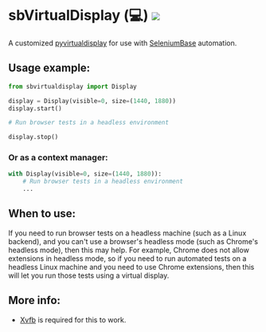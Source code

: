 # sbVirtualDisplay (💻) [![](https://img.shields.io/pypi/v/sbvirtualdisplay.svg)](https://pypi.python.org/pypi/sbvirtualdisplay)

A customized [pyvirtualdisplay](https://github.com/ponty/PyVirtualDisplay) for use with [SeleniumBase](https://github.com/seleniumbase/SeleniumBase) automation.

## Usage example:

```python
from sbvirtualdisplay import Display

display = Display(visible=0, size=(1440, 1880))
display.start()

# Run browser tests in a headless environment

display.stop()
```

### Or as a context manager:

```python
with Display(visible=0, size=(1440, 1880)):
    # Run browser tests in a headless environment
    ...
```

## When to use:

If you need to run browser tests on a headless machine (such as a Linux backend), and you can't use a browser's headless mode (such as Chrome's headless mode), then this may help. For example, Chrome does not allow extensions in headless mode, so if you need to run automated tests on a headless Linux machine and you need to use Chrome extensions, then this will let you run those tests using a virtual display.


## More info:

* [Xvfb](https://en.wikipedia.org/wiki/Xvfb) is required for this to work.
